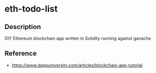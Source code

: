 # eth-todo-list
## Description
DIY Ethereum blockchain app written in Solidity running against ganache

## Reference
* https://www.dappuniversity.com/articles/blockchain-app-tutorial